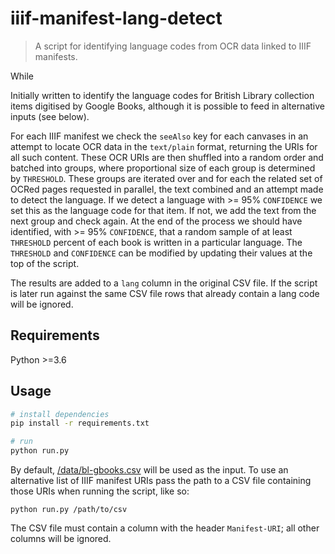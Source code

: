 # iiif-manifest-lang-detect

> A script for identifying language codes from OCR data linked to IIIF manifests.

While

Initially written to identify the language codes for British Library
collection items digitised by Google Books, although it is possible to
feed in alternative inputs (see below).

For each IIIF manifest we check the `seeAlso` key for each canvases in an
attempt to locate OCR data in the `text/plain` format, returning the URIs for
all such content. These OCR URIs are then shuffled into a random order and
batched into groups, where proportional size of each group is determined by
`THRESHOLD`. These groups are iterated over and for each the related set
of OCRed pages requested in parallel, the text combined and an attempt made
to detect the language. If we detect a language with >= 95% `CONFIDENCE` we
set this as the language code for that item. If not, we add the text from
the next group and check again. At the end of the process we should have
identified, with >= 95% `CONFIDENCE`, that a random sample of at least
`THRESHOLD` percent of each book is written in a particular language. The
`THRESHOLD` and `CONFIDENCE` can be modified by updating their values at the
top of the script.

The results are added to a `lang` column in the original CSV file. If the
script is later run against the same CSV file rows that already contain a lang
code will be ignored.

## Requirements

Python >=3.6

## Usage

```bash
# install dependencies
pip install -r requirements.txt

# run
python run.py
```

By default, [/data/bl-gbooks.csv](/data/bl-gbooks.csv) will be used as
the input. To use an alternative list of IIIF manifest URIs pass the path
to a CSV file containing those URIs when running the script, like so:

```
python run.py /path/to/csv
```

The CSV file must contain a column with the header `Manifest-URI`; all other
columns will be ignored.
